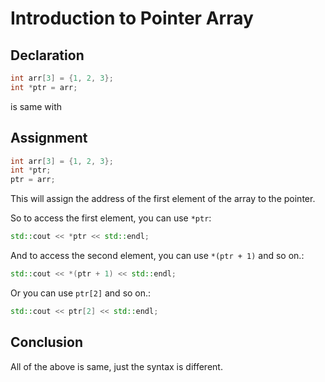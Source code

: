 # Introduction to Pointer Array

## Declaration

```cpp
int arr[3] = {1, 2, 3};
int *ptr = arr;
```
is same with

## Assignment

```cpp
int arr[3] = {1, 2, 3};
int *ptr;
ptr = arr;
```

This will assign the address of the first element of the array to the pointer.

So to access the first element, you can use `*ptr`:

```cpp
std::cout << *ptr << std::endl;
```

And to access the second element, you can use `*(ptr + 1)` and so on.:

```cpp
std::cout << *(ptr + 1) << std::endl;
```

Or you can use `ptr[2]` and so on.:

```cpp
std::cout << ptr[2] << std::endl;
```

## Conclusion

All of the above is same, just the syntax is different.
